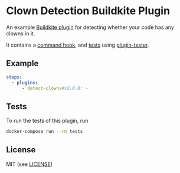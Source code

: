 # Clown Detection Buildkite Plugin

An example [Buildkite plugin](https://buildkite.com/docs/agent/v3/plugins) for detecting whether your code has any clowns in it.

It contains a [command hook](hooks/command), and [tests](tests/command.bats) using [plugin-tester](https://github.com/buildkite-plugins/plugin-tester).

## Example

```yml
steps:
  - plugins:
      - detect-clowns#v2.0.0: ~
```

## Tests

To run the tests of this plugin, run
```sh
docker-compose run --rm tests
```

## License

MIT (see [LICENSE](LICENSE))
